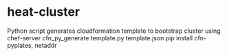 heat-cluster
============

Python script generates cloudformation template to bootstrap cluster using chef-server 
cfn_py_generate template.py template.json
pip install cfn-pyplates, netaddr
